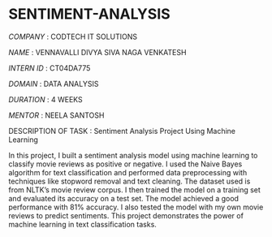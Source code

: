 # SENTIMENT-ANALYSIS

*COMPANY* : CODTECH IT SOLUTIONS

*NAME* : VENNAVALLI DIVYA SIVA NAGA VENKATESH

*INTERN ID* : CT04DA775

*DOMAIN* : DATA ANALYSIS

*DURATION* : 4 WEEKS

*MENTOR* : NEELA SANTOSH

DESCRIPTION OF TASK : Sentiment Analysis Project Using Machine Learning

In this project, I built a sentiment analysis model using machine learning to classify movie reviews as positive or negative. I used the Naive Bayes algorithm for text classification and performed data preprocessing with techniques like stopword removal and text cleaning. The dataset used is from NLTK’s movie review corpus. I then trained the model on a training set and evaluated its accuracy on a test set. The model achieved a good performance with 81% accuracy. I also tested the model with my own movie reviews to predict sentiments. This project demonstrates the power of machine learning in text classification tasks.
